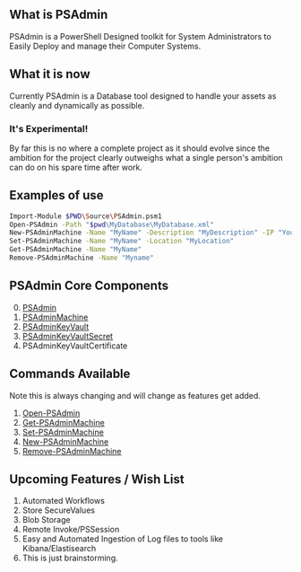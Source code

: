 ## What is PSAdmin
PSAdmin is a PowerShell Designed toolkit for System Administrators to Easily Deploy and manage their Computer Systems.

## What it is now
Currently PSAdmin is a Database tool designed to handle your assets as cleanly and dynamically as possible.

### It's Experimental!
By far this is no where a complete project as it should evolve since the ambition for the project clearly outweighs what a single person's ambition can do on his spare time after work.

## Examples of use
```sh
Import-Module $PWD\Source\PSAdmin.psm1
Open-PSAdmin -Path "$pwd\MyDatabase\MyDatabase.xml"
New-PSAdminMachine -Name "MyName" -Description "MyDescription" -IP "YourIP"
Set-PSAdminMachine -Name "MyName" -Location "MyLocation"
Get-PSAdminMachine -Name "MyName"
Remove-PSAdminMachine -Name "Myname"
```

## PSAdmin Core Components
0. [PSAdmin][PSAdmin]
1. [PSAdminMachine][PSAdminMachine]
2. [PSAdminKeyVault][PSAdminKeyVault]
3. [PSAdminKeyVaultSecret][PSAdminKeyVaultSecret]
4. PSAdminKeyVaultCertificate

[PSAdmin]: https://github.com/romero126/PSAdmin/blob/master/Docs/PSAdmin.md
[PSAdminMachine]: https://github.com/romero126/PSAdmin/blob/master/Docs/PSAdminMachine.md
[PSAdminKeyVault]: https://github.com/romero126/PSAdmin/blob/master/Docs/PSAdminKeyVault.md
[PSAdminKeyVaultSecret]: https://github.com/romero126/PSAdmin/blob/master/Docs/PSAdminKeyVaultSecret.md

## Commands Available
Note this is always changing and will change as features get added.

1. [Open-PSAdmin][PSAdmin]
2. [Get-PSAdminMachine][PSAdminMachine]
3. [Set-PSAdminMachine][PSAdminMachine]
4. [New-PSAdminMachine][PSAdminMachine]
5. [Remove-PSAdminMachine][PSAdminMachine]

[PSAdmin]: https://github.com/romero126/PSAdmin/blob/master/Docs/PSAdmin.md
[PSAdminMachine]: https://github.com/romero126/PSAdmin/blob/master/Docs/PSAdminMachine.md

## Upcoming Features / Wish List
1. Automated Workflows
2. Store SecureValues
3. Blob Storage
4. Remote Invoke/PSSession
5. Easy and Automated Ingestion of Log files to tools like Kibana/Elastisearch
6. This is just brainstorming.
